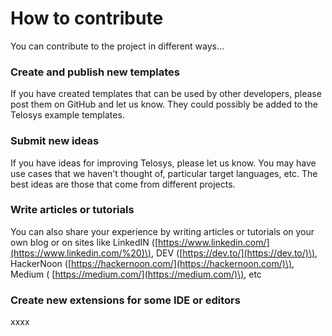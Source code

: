 # How to contribute

You can contribute to the project in different ways...

### Create and publish new templates

If you have created templates that can be used by other developers, please post them on GitHub and let us know. They could possibly be added to the Telosys example templates.

### Submit new ideas 

If you have ideas for improving Telosys, please let us know. You may have use cases that we haven't thought of, particular target languages, etc. The best ideas are those that come from different projects.

### Write articles or tutorials

You can also share your experience by writing articles or tutorials on your own blog or on sites like LinkedIN \([https://www.linkedin.com/](https://www.linkedin.com/%20)\), DEV \([https://dev.to/](https://dev.to/)\), HackerNoon \([https://hackernoon.com/](https://hackernoon.com/)\), Medium \( [https://medium.com/](https://medium.com/)\), etc

### Create new extensions for some IDE or editors

xxxx



### 





